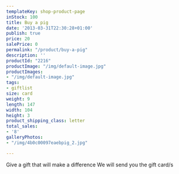 ```yaml
---
templateKey: shop-product-page
inStock: 100
title: Buy a pig
date: '2013-03-31T22:30:28+01:00'
publish: true
price: 20
salePrice: 0
permalink: "/product/buy-a-pig"
description: ''
productId: "2216"
productImage: "/img/default-image.jpg"
productImages:
- "/img/default-image.jpg"
tags:
- giftlist
size: card
weight: 9
length: 147
width: 104
height: 3
product_shipping_class: letter
total_sales:
- '8'
galleryPhotos:
- "/img/4b0c00097eaebpig_2.jpg"

---
```

Give a gift that will make a difference We will send you the gift card/s